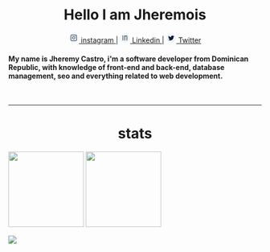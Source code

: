 <h1  align="center">Hello I am Jheremois</h1>
<p align='center'>
<a href="https://www.instagram.com/shuniata_jc/" alt='ig'>
<svg width="20" height="20" viewBox="0 0 20 20" fill="none" xmlns="http://www.w3.org/2000/svg">
<circle cx="10" cy="10" r="10" fill="#F1F6F9"/>
<rect x="4.30005" y="4.30005" width="11.4" height="11.4" rx="1.5" fill="#F1F6F9" stroke="#0E1A38"/>
<circle cx="9.90405" cy="9.90393" r="2.5" stroke="#0E1A38"/>
<circle cx="13.3" cy="6.69998" r="0.6" fill="#0E1A38"/>
</svg> instagram
</a>|
<a href="https://www.linkedin.com/in/jheremy-ricardo-castro-guerrero-3a85521a0/">
<svg width="20" height="20" viewBox="0 0 20 20" fill="none" xmlns="http://www.w3.org/2000/svg">
<circle cx="10" cy="10" r="10" fill="#F1F6F9"/>
<rect x="4.3999" y="4.40002" width="11.2" height="11" rx="5.5" fill="#F1F6F9"/>
<path d="M6.3999 15.2V5.19995H5.3999V15.2H6.3999ZM8.97133 5.19995V15.2H9.97133V5.19995H8.97133ZM9.47133 7.39995C9.72327 7.83184 9.72322 7.83187 9.72319 7.83188C9.7232 7.83188 9.72318 7.83189 9.7232 7.83188C9.72323 7.83186 9.72331 7.83182 9.72344 7.83174C9.72371 7.83159 9.72417 7.83131 9.72485 7.83092C9.72619 7.83014 9.72834 7.8289 9.73128 7.8272C9.73715 7.82381 9.74617 7.81862 9.75813 7.81178C9.78206 7.7981 9.81779 7.77783 9.8638 7.75213C9.95588 7.70072 10.0889 7.62773 10.251 7.54244C10.5763 7.37129 11.0137 7.15315 11.4696 6.96051C11.931 6.76548 12.3861 6.60746 12.753 6.54223C12.9369 6.50954 13.073 6.50502 13.1642 6.51734C13.2545 6.52952 13.2577 6.55145 13.2412 6.53296L13.9872 5.86694C13.7921 5.64846 13.5319 5.55788 13.298 5.52632C13.065 5.49488 12.816 5.51536 12.578 5.55767C12.1012 5.64244 11.5652 5.83442 11.0803 6.0394C10.5896 6.24675 10.1253 6.47861 9.78538 6.65747C9.6149 6.74717 9.4745 6.82418 9.37629 6.87902C9.32716 6.90645 9.28853 6.92837 9.26189 6.94359C9.24857 6.95121 9.23824 6.95715 9.2311 6.96128C9.22753 6.96334 9.22475 6.96495 9.22279 6.96609C9.22181 6.96666 9.22104 6.96711 9.22047 6.96744C9.22019 6.9676 9.21996 6.96774 9.21978 6.96784C9.21969 6.96789 9.21959 6.96795 9.21955 6.96797C9.21946 6.96802 9.2194 6.96806 9.47133 7.39995ZM13.2412 6.53296C13.2206 6.50982 13.2345 6.51534 13.2628 6.59681C13.2879 6.66921 13.3144 6.77223 13.3402 6.90889C13.3916 7.18176 13.4318 7.54551 13.4613 7.97782C13.5203 8.83997 13.5338 9.92501 13.5249 10.9958C13.516 12.0644 13.485 13.1093 13.4561 13.8876C13.4416 14.2766 13.4277 14.5986 13.4174 14.8232C13.4123 14.9355 13.4081 15.0234 13.4051 15.0831C13.4037 15.113 13.4025 15.1358 13.4018 15.151C13.4014 15.1587 13.4011 15.1645 13.4009 15.1683C13.4008 15.1702 13.4007 15.1716 13.4007 15.1725C13.4006 15.173 13.4006 15.1734 13.4006 15.1736C13.4006 15.1737 13.4006 15.1738 13.4006 15.1738C13.4006 15.1738 13.4006 15.1739 13.8999 15.2C14.3992 15.226 14.3992 15.226 14.3992 15.2259C14.3992 15.2258 14.3992 15.2257 14.3992 15.2256C14.3993 15.2253 14.3993 15.2249 14.3993 15.2244C14.3994 15.2233 14.3994 15.2218 14.3995 15.2197C14.3998 15.2157 14.4001 15.2097 14.4005 15.2018C14.4013 15.186 14.4024 15.1626 14.4039 15.1322C14.4069 15.0714 14.4112 14.9824 14.4164 14.8689C14.4268 14.6419 14.4408 14.317 14.4554 13.9248C14.4845 13.1407 14.5159 12.0855 14.5249 11.0041C14.5338 9.9249 14.5206 8.80993 14.459 7.90959C14.4283 7.46064 14.3848 7.05252 14.3229 6.72383C14.292 6.55971 14.2545 6.40452 14.2075 6.26891C14.1635 6.14238 14.0971 5.99008 13.9872 5.86694L13.2412 6.53296Z" fill="#0E1A38"/>
</svg> Linkedin
</a>|
<a href="https://twitter.com/jheremois"> 
<svg width="20" height="20" viewBox="0 0 20 20" fill="none" xmlns="http://www.w3.org/2000/svg">
<circle cx="10" cy="10" r="10" fill="#F1F6F9"/>
<g clip-path="url(#clip0)">
<path d="M16 6.67927C15.5537 6.87502 15.0782 7.00477 14.5825 7.06777C15.0925 6.76327 15.4818 6.28477 15.6648 5.70802C15.1893 5.99152 14.6642 6.19177 14.1047 6.30352C13.6532 5.82277 13.0097 5.52502 12.3077 5.52502C10.9457 5.52502 9.84925 6.63052 9.84925 7.98577C9.84925 8.18077 9.86575 8.36827 9.90625 8.54677C7.861 8.44702 6.05125 7.46677 4.8355 5.97352C4.62325 6.34177 4.49875 6.76327 4.49875 7.21702C4.49875 8.06902 4.9375 8.82427 5.5915 9.26152C5.19625 9.25402 4.8085 9.13927 4.48 8.95852C4.48 8.96602 4.48 8.97577 4.48 8.98552C4.48 10.181 5.33275 11.174 6.451 11.4028C6.25075 11.4575 6.0325 11.4838 5.806 11.4838C5.6485 11.4838 5.4895 11.4748 5.34025 11.4418C5.659 12.416 6.5635 13.1323 7.639 13.1555C6.802 13.8103 5.73925 14.2048 4.58875 14.2048C4.387 14.2048 4.1935 14.1958 4 14.171C5.08975 14.8738 6.38125 15.275 7.774 15.275C12.301 15.275 14.776 11.525 14.776 8.27452C14.776 8.16577 14.7722 8.06077 14.767 7.95652C15.2552 7.61002 15.6655 7.17727 16 6.67927Z" fill="#0E1A38"/>
</g>
<defs>
<clipPath id="clip0">
<rect width="12" height="12" fill="white" transform="translate(4 4.40002)"/>
</clipPath>
</defs>
</svg> Twitter
</a>

<br>

<h4>  My name is Jheremy Castro, i'm a software developer from Dominican Republic, with knowledge of front-end and back-end, database management, seo and everything related to web development.</h4>
<br>

---

<h1 id ="stats" align='center'> stats</h1>

<p>
<img height=150 src="https://github-readme-stats.vercel.app/api/top-langs/?username=jheremois&layout=compact&theme=tokyonight&hide=html">
<img height=150 src="https://github-readme-stats.vercel.app/api?username=jheremois&count_private=true&show_icons=true&theme=tokyonight">
</p>

<img src="https://komarev.com/ghpvc/?username=jheremois">
